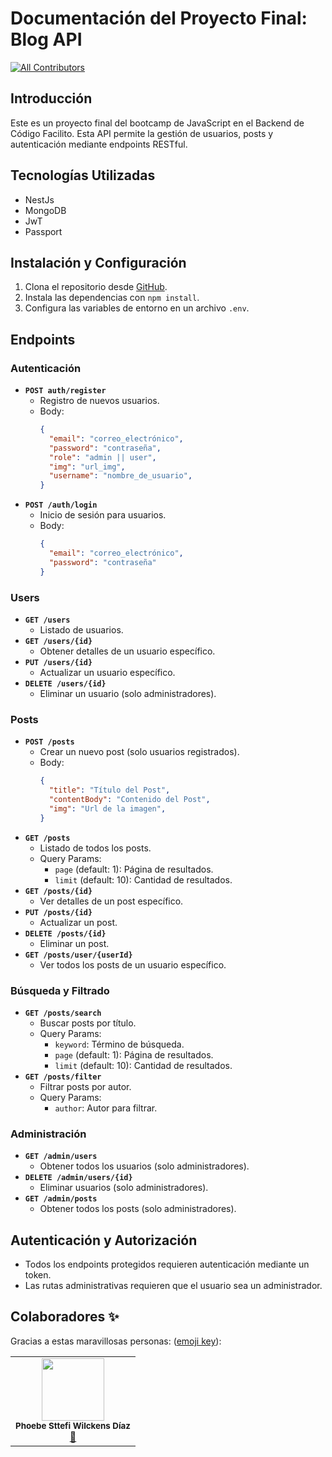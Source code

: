 # Documentación del Proyecto Final: Blog API

<!-- DOCS-IGNORE:start -->
<!-- ALL-CONTRIBUTORS-BADGE:START - Do not remove or modify this section -->
[![All Contributors](https://img.shields.io/badge/all_contributors-1-orange.svg?style=flat-square)](#contributors-)
<!-- ALL-CONTRIBUTORS-BADGE:END -->
<!-- DOCS-IGNORE:end -->

## Introducción

Este es un proyecto final del bootcamp de JavaScript en el Backend de Código Facilito. Esta API permite la gestión de usuarios, posts y autenticación mediante endpoints RESTful.

## Tecnologías Utilizadas

- NestJs
- MongoDB
- JwT
- Passport

## Instalación y Configuración

1. Clona el repositorio desde [GitHub](https://github.com/Phoebe-WD/api-blog-nestjs).
2. Instala las dependencias con `npm install`.
3. Configura las variables de entorno en un archivo `.env`.

## Endpoints

### Autenticación

- **`POST auth/register`**
  - Registro de nuevos usuarios.
  - Body:
    ```json
    {
      "email": "correo_electrónico",
      "password": "contraseña",
      "role": "admin || user",
      "img": "url_img",
      "username": "nombre_de_usuario",
    }
    ```
- **`POST /auth/login`**
  - Inicio de sesión para usuarios.
  - Body:
    ```json
    {
      "email": "correo_electrónico",
      "password": "contraseña"
    }
    ```

### Users

- **`GET /users`**
  - Listado de usuarios.
- **`GET /users/{id}`**
  - Obtener detalles de un usuario específico.
- **`PUT /users/{id}`**
  - Actualizar un usuario específico.
- **`DELETE /users/{id}`**
  - Eliminar un usuario (solo administradores).

### Posts

- **`POST /posts`**
  - Crear un nuevo post (solo usuarios registrados).
  - Body:
    ```json
    {
      "title": "Título del Post",
      "contentBody": "Contenido del Post",
      "img": "Url de la imagen",
    }
    ```
- **`GET /posts`**
  - Listado de todos los posts.
  - Query Params:
    - `page` (default: 1): Página de resultados.
    - `limit` (default: 10): Cantidad de resultados.
- **`GET /posts/{id}`**
  - Ver detalles de un post específico.
- **`PUT /posts/{id}`**
  - Actualizar un post.
- **`DELETE /posts/{id}`**
  - Eliminar un post.
- **`GET /posts/user/{userId}`**
  - Ver todos los posts de un usuario específico.

### Búsqueda y Filtrado

- **`GET /posts/search`**
  - Buscar posts por título.
  - Query Params:
    - `keyword`: Término de búsqueda.
    - `page` (default: 1): Página de resultados.
    - `limit` (default: 10): Cantidad de resultados.
- **`GET /posts/filter`**
  - Filtrar posts por autor.
  - Query Params:
    - `author`: Autor para filtrar.

### Administración

- **`GET /admin/users`**
  - Obtener todos los usuarios (solo administradores).
- **`DELETE /admin/users/{id}`**
  - Eliminar usuarios (solo administradores).
- **`GET /admin/posts`**
  - Obtener todos los posts (solo administradores).

## Autenticación y Autorización

- Todos los endpoints protegidos requieren autenticación mediante un token.
- Las rutas administrativas requieren que el usuario sea un administrador.


## Colaboradores ✨

Gracias a estas maravillosas personas: ([emoji key](https://allcontributors.org/docs/en/emoji-key)):

<!-- ALL-CONTRIBUTORS-LIST:START - Do not remove or modify this section -->
<!-- prettier-ignore-start -->
<!-- markdownlint-disable -->
<!-- markdownlint-enable -->
<!-- prettier-ignore-end -->
<!-- ALL-CONTRIBUTORS-LIST:END -->

<table>
  <tr>
    <td align="center"><img src="https://avatars.githubusercontent.com/u/68600680?v=4" width="100px;" alt=""/><br /><sub><b>Phoebe Sttefi Wilckens Díaz</b></sub></a><br /><a href="https://github.com/Phoebe-WD/api-blog-nestjs" title="Documentation">📖</td>
  </tr>
</table>

<!-- DOCS-IGNORE:end -->